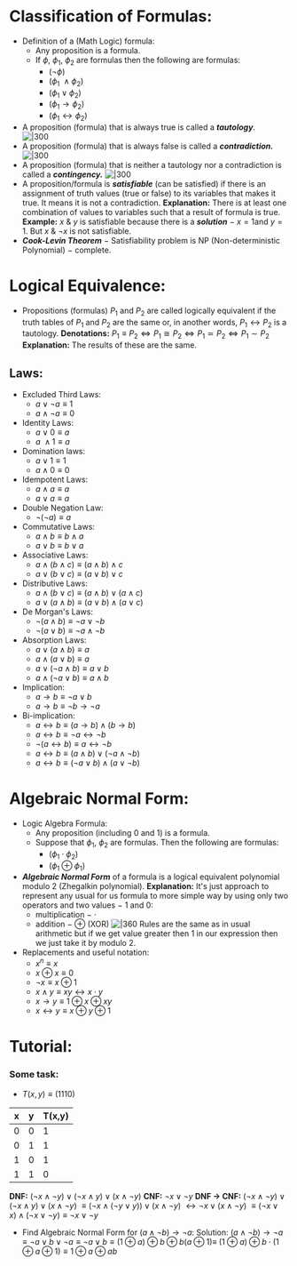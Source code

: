 # Classification of Formulas:
- Definition of a (Math Logic) formula:
	- Any proposition is a formula.
	- If $\phi, \ \phi_{1}, \ \phi_{2}$ are formulas then the following are formulas:
		- $(\neg \phi)$
		- $(\phi_{1}\ \land \phi_{2})$
		- $(\phi_{1} \vee \phi_{2})$
		- $(\phi_{1} \rightarrow \phi_{2})$
		- $(\phi_{1}\leftrightarrow \phi_{2})$
- A proposition (formula) that is always true is called a ***tautology***.  
  ![|300](Pasted%20image%2020240905125651.png)  
- A proposition (formula) that is always false is called a ***contradiction.***
  ![|300](Pasted%20image%2020240905125724.png)
- A proposition (formula) that is neither a tautology nor a contradiction is called a ***contingency.***
  ![|300](Pasted%20image%2020240905125812.png) 
- A proposition/formula is ***satisfiable*** (can be satisfied) if there is an assignment of truth values (true or false) to its variables that makes it true. It means it is not a contradiction.
  **Explanation:** There is at least one combination of values to variables such that a result of formula is true.
  **Example:** $x\ \&\ y$ is satisfiable because there is a ***solution*** $-$ $x= 1$and $y=1$. But $x\ \&\ \neg x$ is not satisfiable.
- ***Cook-Levin Theorem*** $-$ Satisfiability problem is NP (Non-deterministic Polynomial) $-$ complete.
# Logical Equivalence:
- Propositions (formulas) $P_{1}$ and $P_{2}$ are called logically equivalent if the truth tables of $P_{1}$ and $P_{2}$ are the same or, in another words, $P_{1}\leftrightarrow P_{2}$ is a tautology.
  **Denotations:** $P_{1}\equiv P_{2} \Leftrightarrow P_{1}\cong P_{2}\Leftrightarrow P_{1}\simeq P_{2}\Leftrightarrow P_{1}\sim P_{2}$           
  **Explanation:** The results of these are the same.
## Laws:
- Excluded Third Laws:
	- $a \vee \neg a \equiv 1$
	- $a \wedge \neg a \equiv 0$  
- Identity Laws: 
	- $a \vee 0 \equiv a$
	- $a\ \wedge 1 \equiv a$ 
- Domination laws:
	- $a \vee 1 \equiv 1$ 
	- $a \wedge 0 \equiv 0$
- Idempotent Laws:
	- $a \wedge a \equiv a$
	- $a \vee a \equiv a$  
- Double Negation Law:
	- $\neg(\neg a)\equiv a$
- Commutative Laws:
	- $a \wedge b \equiv b \wedge a$
	- $a \vee b \equiv b\vee a$
- Associative Laws:
	- $a \wedge (b \wedge c) \equiv (a\wedge b) \wedge c$
	- $a\vee (b \vee c) \equiv (a \vee b) \vee c$
- Distributive Laws:
	- $a \wedge (b\vee c) \equiv (a\wedge b)\vee (a \wedge c)$
	- $a \vee (a \wedge b) \equiv (a\vee b) \wedge (a\vee c)$
- De Morgan's Laws:
	- $\neg (a \wedge b) \equiv \neg a \vee \neg b$
	- $\neg(a\vee b)\equiv \neg a \wedge \neg b$
- Absorption Laws:
	- $a\vee (a\wedge b) \equiv a$
	- $a\wedge (a\vee b)\equiv a$
	- $a\vee(\neg a \wedge b) \equiv a\vee b$
	- $a\wedge (\neg a \vee b) \equiv a\wedge b$ 
- Implication:
	- $a \rightarrow b \equiv \neg a \vee b$
	- $a \rightarrow b \equiv \neg b \rightarrow \neg a$
- Bi-implication:
	- $a\leftrightarrow b \equiv (a \rightarrow b) \wedge (b \rightarrow b)$
	- $a \leftrightarrow b \equiv \neg a \leftrightarrow \neg b$ 
	- $\neg(a\leftrightarrow b)\equiv a \leftrightarrow \neg b$
	- $a \leftrightarrow b \equiv (a \wedge b) \vee (\neg a \wedge \neg b)$
	- $a\leftrightarrow b \equiv (\neg a \vee b) \wedge (a \vee \neg b)$ 
# Algebraic Normal Form:
- Logic Algebra Formula:
	- Any proposition (including 0 and 1) is a formula.
	- Suppose that $\phi_{1}, \ \phi_{2}$ are formulas. Then the following are formulas:
		- ($\phi_{1}\cdot\phi_2$)
		- $(\phi_{1} \oplus \phi_{1})$ 
- ***Algebraic Normal Form*** of a formula is a logical equivalent polynomial modulo 2 (Zhegalkin polynomial).
  **Explanation:** It's just approach to represent any usual for us formula to more simple way by using only two operators and two values $-$ 1 and 0:
	- multiplication $-$ $\cdot$
	- addition $-\ \oplus$ (XOR)
	![|360](Pasted%20image%2020240906094210.png)
  Rules are the same as in usual arithmetic but if we get value greater then 1 in our expression then we just take it by modulo 2.
- Replacements and useful notation:
	- $x^{n}\equiv x$
	- $x\oplus x \equiv 0$
	- $\neg x \equiv x\oplus 1$
	- $x \wedge y\equiv xy \leftrightarrow x\cdot y$
	- $x \rightarrow y \equiv 1 \oplus x \oplus xy$
	- $x\leftrightarrow y \equiv x\oplus y \oplus 1$
# Tutorial:
### Some task:
- $T(x,y)\equiv (1110)$

| x   | y   | T(x,y) |
| --- | --- | ------ |
| 0   | 0   | 1      |
| 0   | 1   | 1      |
| 1   | 0   | 1      |
| 1   | 1   | 0      |
**DNF:** $(\neg x \wedge \neg y) \vee (\neg x \wedge y) \vee (x \wedge \neg y)$ 
**CNF:** $\neg x \vee \neg y$
**DNF $\rightarrow$ CNF:** $(\neg x \wedge \neg y) \vee (\neg x \wedge y) \vee (x \wedge \neg y)$ $\equiv(\neg x \wedge (\neg y \vee y)) \vee (x \wedge \neg y)$ $\leftrightarrow \neg x \vee (x \wedge \neg y)$ $\equiv (\neg x \vee x) \wedge (\neg x \vee \neg y)\equiv \neg x \vee \neg y$ 

- Find Algebraic Normal Form for $(a \wedge \neg b) \rightarrow \neg a$:
  Solution:
  $(a \wedge \neg b) \rightarrow \neg a \equiv \neg a \vee b \vee \neg a \equiv \neg a \vee b \equiv (1\oplus a)\oplus b \oplus b(a\oplus 1)\equiv$
  $(1\oplus a) \oplus b\cdot(1\oplus a \oplus 1)\equiv 1\oplus a\oplus ab$